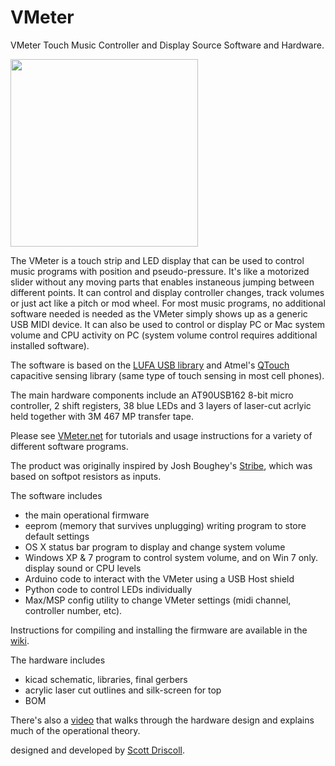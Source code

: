 VMeter
======

VMeter Touch Music Controller and Display Source Software and Hardware.

<img width="300" src="https://raw.githubusercontent.com/curiousinventor/VMeter/master/vmeter_controller.jpg">

The VMeter is a touch strip and LED display that can be used to control music programs with position and pseudo-pressure. It's like a motorized slider without any moving parts that enables instaneous jumping between different points. It can control and display controller changes, track volumes or just act like a pitch or mod wheel. For most music programs, no additional software needed is needed as the VMeter simply shows up as a generic USB MIDI device. It can also be used to control or display PC or Mac system volume and CPU activity on PC (system volume control requires additional installed software). 

The software is based on the <a href="http://www.fourwalledcubicle.com/LUFA.php">LUFA USB library</a> and Atmel's <a href="http://www.atmel.com/products/touchsolutions/touchsoftware/">QTouch</a> capacitive sensing library (same type of touch sensing in most cell phones). 

The main hardware components include an AT90USB162 8-bit micro controller, 2 shift registers, 38 blue LEDs and 3 layers of laser-cut acrlyic held together with 3M 467 MP transfer tape.

Please see <a href="http://vmeter.net">VMeter.net</a> for tutorials and usage instructions for a variety of different software programs. 

The product was originally inspired by Josh Boughey's <a href="http://soundwidgets.com/stribe/">Stribe</a>, which was based on softpot resistors as inputs. 

The software includes 
* the main operational firmware
* eeprom (memory that survives unplugging) writing program to store default settings
* OS X status bar program to display and change system volume
* Windows XP & 7 program to control system volume, and on Win 7 only. display sound or CPU levels
* Arduino code to interact with the VMeter using a USB Host shield
* Python code to control LEDs individually
* Max/MSP config utility to change VMeter settings (midi channel, controller number, etc).

Instructions for compiling and installing the firmware are available in the <a href="https://github.com/curiousinventor/VMeter/wiki/Firmware-compiling-and-installing-instructions">wiki</a>.

The hardware includes
* kicad schematic, libraries, final gerbers
* acrylic laser cut outlines and silk-screen for top
* BOM

There's also a <a href="https://www.youtube.com/watch?v=vIvTeHWfouA">video</a> that walks through the hardware design and explains much of the operational theory. 
 
designed and developed by <a href="http://www.scottdriscoll.me">Scott Driscoll</a>.

